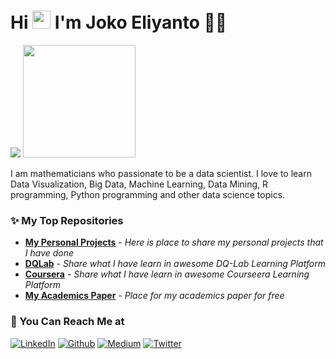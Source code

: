 # Hi <img src="https://github.com/TheDudeThatCode/TheDudeThatCode/blob/master/Assets/Hi.gif" width="29px"> I'm Joko Eliyanto 🧑🏻

<p>
    <img src="https://github-readme-stats.vercel.app/api?username=jokoeliyanto&hide=contribs,prs&show_icons=true&hide_border=true&title_color=000" />
    <img src="https://github-readme-stats.vercel.app/api/top-langs/?username=jokoeliyanto&layout=compact" height=180 />
</p>

I am mathematicians who passionate to be a data scientist. I love to learn Data Visualization, Big Data, Machine Learning, Data Mining, R programming, Python programming and other data science topics.


### ✨ My Top Repositories


- [**My Personal Projects**](https://github.com/eliyanto29/My-Personal-Projects) - *Here is place to share my personal projects that I have done*
- [**DQLab**](https://github.com/eliyanto29/DQLab) - *Share what I have learn in awesome DQ-Lab Learning Platform*
- [**Coursera**](https://github.com/eliyanto29/Coursera) - *Share what I have learn in awesome Courseera Learning Platform*
- [**My Academics Paper**](https://github.com/eliyanto29/My-Academics-Paper-On-Data-Science) - *Place for my academics paper for free*

### 📱 You Can Reach Me at


<p>
  <a href="https://www.linkedin.com/in/joko-eliyanto-23a1b6143/" target="_blank"><img alt="LinkedIn" src="https://img.shields.io/badge/linkedin-%230077B5.svg?&style=for-the-badge&logo=linkedin&logoColor=white" /></a>
  <a href="https://github.com/eliyanto29" target="_blank"><img alt="Github" src="https://img.shields.io/badge/GitHub-%2312100E.svg?&style=for-the-badge&logo=Github&logoColor=white" /></a>
    <a href="https://medium.com/@joko1400015006" target="_blank"><img alt="Medium" src="https://img.shields.io/badge/medium-%2312100E.svg?&style=for-the-badge&logo=medium&logoColor=white" /></a>
  <a href="https://twitter.com/Math_Joko_E" target="_blank"><img alt="Twitter" src="https://img.shields.io/badge/twitter-%231DA1F2.svg?&style=for-the-badge&logo=twitter&logoColor=white" /></a>
</p>
